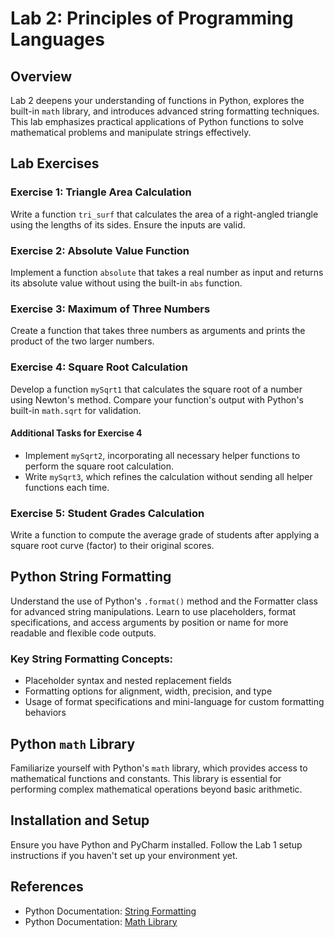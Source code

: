 # Lab 2: Principles of Programming Languages

## Overview
Lab 2 deepens your understanding of functions in Python, explores the built-in `math` library, and introduces advanced string formatting techniques. This lab emphasizes practical applications of Python functions to solve mathematical problems and manipulate strings effectively.

## Lab Exercises

### Exercise 1: Triangle Area Calculation
Write a function `tri_surf` that calculates the area of a right-angled triangle using the lengths of its sides. Ensure the inputs are valid.

### Exercise 2: Absolute Value Function
Implement a function `absolute` that takes a real number as input and returns its absolute value without using the built-in `abs` function.

### Exercise 3: Maximum of Three Numbers
Create a function that takes three numbers as arguments and prints the product of the two larger numbers.

### Exercise 4: Square Root Calculation
Develop a function `mySqrt1` that calculates the square root of a number using Newton's method. Compare your function's output with Python's built-in `math.sqrt` for validation.

#### Additional Tasks for Exercise 4
- Implement `mySqrt2`, incorporating all necessary helper functions to perform the square root calculation.
- Write `mySqrt3`, which refines the calculation without sending all helper functions each time.

### Exercise 5: Student Grades Calculation
Write a function to compute the average grade of students after applying a square root curve (factor) to their original scores.

## Python String Formatting
Understand the use of Python's `.format()` method and the Formatter class for advanced string manipulations. Learn to use placeholders, format specifications, and access arguments by position or name for more readable and flexible code outputs.

### Key String Formatting Concepts:
- Placeholder syntax and nested replacement fields
- Formatting options for alignment, width, precision, and type
- Usage of format specifications and mini-language for custom formatting behaviors

## Python `math` Library
Familiarize yourself with Python's `math` library, which provides access to mathematical functions and constants. This library is essential for performing complex mathematical operations beyond basic arithmetic.

## Installation and Setup
Ensure you have Python and PyCharm installed. Follow the Lab 1 setup instructions if you haven't set up your environment yet.

## References
- Python Documentation: [String Formatting](https://docs.python.org/3/library/string.html#format-string-syntax)
- Python Documentation: [Math Library](https://docs.python.org/3/library/math.html)
